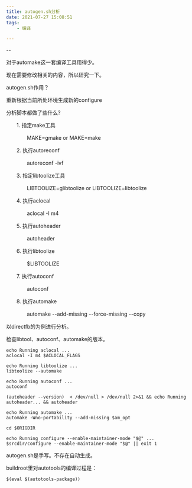 ```yaml
---
title: autogen.sh分析
date: 2021-07-27 15:08:51
tags:
	- 编译

---
```


--

对于automake这一套编译工具用得少。

现在需要修改相关的内容，所以研究一下。

autogen.sh作用？

重新根据当前所处环境生成新的configure

分析脚本都做了些什么?

　　1. 指定make工具

　　　　MAKE=gmake or MAKE=make

　　2. 执行autoreconf

　　　　autoreconf -ivf

　　3. 指定libtoolize工具

　　　　LIBTOOLIZE=glibtoolize or LIBTOOLIZE=libtoolize

　　4. 执行aclocal

　　　　aclocal -I m4

　　5. 执行autoheader

　　　　autoheader

　　6. 执行libtoolize

　　　　$LIBTOOLIZE 

　　7. 执行autoconf

　　　　autoconf

　　8. 执行automake

　　　　automake --add-missing --force-missing --copy

以directfb的为例进行分析。

检查libtool、autoconf、automake的版本。

```
echo Running aclocal ...
aclocal -I m4 $ACLOCAL_FLAGS

echo Running libtoolize ...
libtoolize --automake

echo Running autoconf ...
autoconf

(autoheader --version)  < /dev/null > /dev/null 2>&1 && echo Running autoheader... && autoheader

echo Running automake ...
automake -Wno-portability --add-missing $am_opt

cd $ORIGDIR

echo Running configure --enable-maintainer-mode "$@" ...
$srcdir/configure --enable-maintainer-mode "$@" || exit 1
```

autogen.sh是手写。不存在自动生成。



buildroot里对autotools的编译过程是：

```
$(eval $(autotools-package))
```

